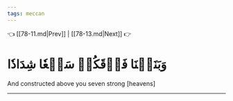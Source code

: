 ```yaml
---
tags: meccan
---
```


👈 [[78-11.md|Prev]] | [[78-13.md|Next]] 👉

# وَبَنَيۡنَا فَوۡقَكُمۡ سَبۡعٗا شِدَادٗا

And constructed above you seven strong [heavens]

---

